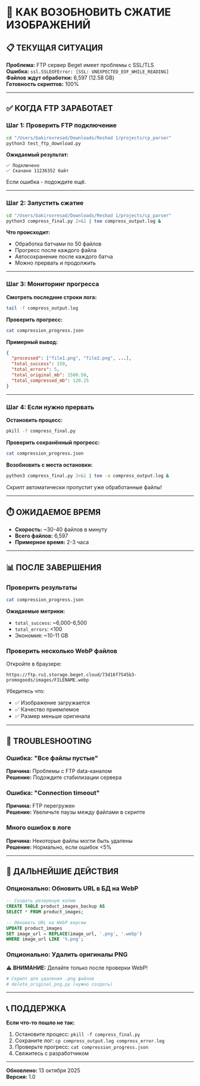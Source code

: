 # 🔄 КАК ВОЗОБНОВИТЬ СЖАТИЕ ИЗОБРАЖЕНИЙ

## 📋 ТЕКУЩАЯ СИТУАЦИЯ

**Проблема:** FTP сервер Beget имеет проблемы с SSL/TLS  
**Ошибка:** `ssl.SSLEOFError: [SSL: UNEXPECTED_EOF_WHILE_READING]`  
**Файлов ждут обработки:** 6,597 (12.58 GB)  
**Готовность скриптов:** 100%

---

## ✅ КОГДА FTP ЗАРАБОТАЕТ

### Шаг 1: Проверить FTP подключение

```bash
cd "/Users/bakirovresad/Downloads/Reshad 1/projects/cp_parser"
python3 test_ftp_download.py
```

**Ожидаемый результат:**
```
✅ Подключено
✅ Скачано 11236352 байт
```

Если ошибка - подождите ещё.

---

### Шаг 2: Запустить сжатие

```bash
cd "/Users/bakirovresad/Downloads/Reshad 1/projects/cp_parser"
python3 compress_final.py 2>&1 | tee compress_output.log &
```

**Что происходит:**
- Обработка батчами по 50 файлов
- Прогресс после каждого файла
- Автосохранение после каждого батча
- Можно прервать и продолжить

---

### Шаг 3: Мониторинг прогресса

**Смотреть последние строки лога:**
```bash
tail -f compress_output.log
```

**Проверить прогресс:**
```bash
cat compression_progress.json
```

**Примерный вывод:**
```json
{
  "processed": ["file1.png", "file2.png", ...],
  "total_success": 150,
  "total_errors": 5,
  "total_original_mb": 1500.50,
  "total_compressed_mb": 120.25
}
```

---

### Шаг 4: Если нужно прервать

**Остановить процесс:**
```bash
pkill -f compress_final.py
```

**Проверить сохранённый прогресс:**
```bash
cat compression_progress.json
```

**Возобновить с места остановки:**
```bash
python3 compress_final.py 2>&1 | tee -a compress_output.log &
```

Скрипт автоматически пропустит уже обработанные файлы!

---

## ⏱️ ОЖИДАЕМОЕ ВРЕМЯ

- **Скорость:** ~30-40 файлов в минуту
- **Всего файлов:** 6,597
- **Примерное время:** 2-3 часа

---

## 📊 ПОСЛЕ ЗАВЕРШЕНИЯ

### Проверить результаты

```bash
cat compression_progress.json
```

**Ожидаемые метрики:**
- `total_success`: ~6,000-6,500
- `total_errors`: <100
- Экономия: ~10-11 GB

### Проверить несколько WebP файлов

Откройте в браузере:
```
https://ftp.ru1.storage.beget.cloud/73d16f7545b3-promogoods/images/FILENAME.webp
```

Убедитесь что:
- ✅ Изображение загружается
- ✅ Качество приемлемое
- ✅ Размер меньше оригинала

---

## 🔧 TROUBLESHOOTING

### Ошибка: "Все файлы пустые"
**Причина:** Проблемы с FTP data-каналом  
**Решение:** Подождите стабилизации сервера

### Ошибка: "Connection timeout"
**Причина:** FTP перегружен  
**Решение:** Увеличьте паузы между файлами в скрипте

### Много ошибок в логе
**Причина:** Некоторые файлы могли быть удалены  
**Решение:** Нормально, если ошибок <5%

---

## 📧 ДАЛЬНЕЙШИЕ ДЕЙСТВИЯ

### Опционально: Обновить URL в БД на WebP

```sql
-- Создать резервную копию
CREATE TABLE product_images_backup AS 
SELECT * FROM product_images;

-- Обновить URL на WebP версии
UPDATE product_images 
SET image_url = REPLACE(image_url, '.png', '.webp')
WHERE image_url LIKE '%.png';
```

### Опционально: Удалить оригиналы PNG

⚠️ **ВНИМАНИЕ:** Делайте только после проверки WebP!

```python
# Скрипт для удаления .png файлов
# delete_original_png.py (нужно создать)
```

---

## 📞 ПОДДЕРЖКА

**Если что-то пошло не так:**
1. Остановите процесс: `pkill -f compress_final.py`
2. Сохраните лог: `cp compress_output.log compress_error.log`
3. Проверьте прогресс: `cat compression_progress.json`
4. Свяжитесь с разработчиком

---

**Обновлено:** 13 октября 2025  
**Версия:** 1.0
